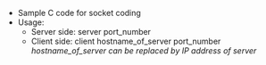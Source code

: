 * Sample C code for socket coding
* Usage:
	* Server side: server port_number
	* Client side: client hostname_of_server port_number
*hostname_of_server can be replaced by IP address of server*
